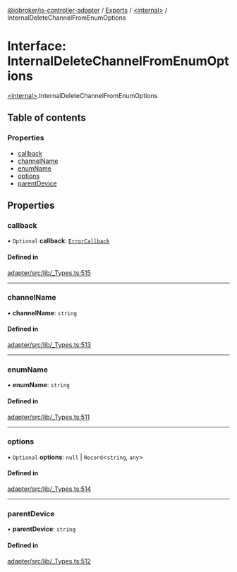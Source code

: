 [@iobroker/js-controller-adapter](../README.md) / [Exports](../modules.md) / [\<internal\>](../modules/internal_.md) / InternalDeleteChannelFromEnumOptions

# Interface: InternalDeleteChannelFromEnumOptions

[\<internal\>](../modules/internal_.md).InternalDeleteChannelFromEnumOptions

## Table of contents

### Properties

- [callback](internal_.InternalDeleteChannelFromEnumOptions.md#callback)
- [channelName](internal_.InternalDeleteChannelFromEnumOptions.md#channelname)
- [enumName](internal_.InternalDeleteChannelFromEnumOptions.md#enumname)
- [options](internal_.InternalDeleteChannelFromEnumOptions.md#options)
- [parentDevice](internal_.InternalDeleteChannelFromEnumOptions.md#parentdevice)

## Properties

### callback

• `Optional` **callback**: [`ErrorCallback`](../modules/internal_.md#errorcallback)

#### Defined in

[adapter/src/lib/_Types.ts:515](https://github.com/ioBroker/ioBroker.js-controller/blob/eca350d20acdb4de5e0bbb91634a82f6a2da87f1/packages/adapter/src/lib/_Types.ts#L515)

___

### channelName

• **channelName**: `string`

#### Defined in

[adapter/src/lib/_Types.ts:513](https://github.com/ioBroker/ioBroker.js-controller/blob/eca350d20acdb4de5e0bbb91634a82f6a2da87f1/packages/adapter/src/lib/_Types.ts#L513)

___

### enumName

• **enumName**: `string`

#### Defined in

[adapter/src/lib/_Types.ts:511](https://github.com/ioBroker/ioBroker.js-controller/blob/eca350d20acdb4de5e0bbb91634a82f6a2da87f1/packages/adapter/src/lib/_Types.ts#L511)

___

### options

• `Optional` **options**: ``null`` \| `Record`\<`string`, `any`\>

#### Defined in

[adapter/src/lib/_Types.ts:514](https://github.com/ioBroker/ioBroker.js-controller/blob/eca350d20acdb4de5e0bbb91634a82f6a2da87f1/packages/adapter/src/lib/_Types.ts#L514)

___

### parentDevice

• **parentDevice**: `string`

#### Defined in

[adapter/src/lib/_Types.ts:512](https://github.com/ioBroker/ioBroker.js-controller/blob/eca350d20acdb4de5e0bbb91634a82f6a2da87f1/packages/adapter/src/lib/_Types.ts#L512)
